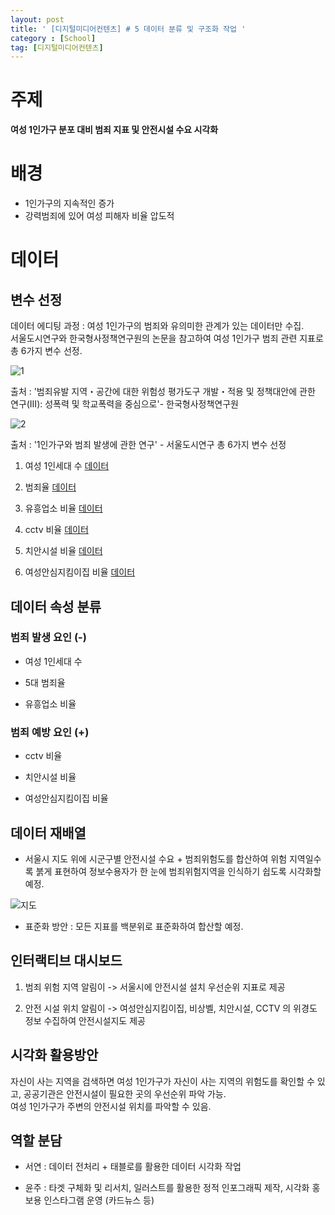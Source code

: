 ```yaml
---
layout: post
title: ' [디지털미디어컨텐츠] # 5 데이터 분류 및 구조화 작업 '
category : [School]
tag: [디지털미디어컨텐츠]
---
```



# 주제 

**여성 1인가구 분포 대비 범죄 지표 및 안전시설 수요 시각화** 


# 배경 

* 1인가구의 지속적인 증가
* 강력범죄에 있어 여성 피해자 비율 압도적 


# 데이터


## 변수 선정 

데이터 에디팅 과정 : 여성 1인가구의 범죄와 유의미한 관계가 있는 데이터만 수집.   
서울도시연구와 한국형사정책연구원의 논문을 참고하여 여성 1인가구 범죄 관련 지표로 총 6가지 변수 선정.      

![1](https://drive.google.com/uc?id=1NsALXfoLzB6KfQQthMSRAQtgZHwBTESp)

출처 : '범죄유발 지역・공간에 대한 위험성 평가도구 개발・적용 및 정책대안에 관한 연구(Ⅲ): 성폭력 및 학교폭력을 중심으로'- 한국형사정책연구원

![2](https://drive.google.com/uc?id=1LlzDrGbcZiiByGs0PYZR37r2XXwANxEE)

출처 : '1인가구와 범죄 발생에 관한 연구' - 서울도시연구
총 6가지 변수 선정 

1. 여성 1인세대 수 [데이터](http://kosis.kr/statHtml/statHtml.do?orgId=101&tblId=DT_1PL1502&conn_path=I2)

2. 범죄율 [데이터](https://www.data.go.kr/search/index.do)

3. 유흥업소 비율 [데이터](https://www.data.go.kr/search/index.do)

4. cctv 비율 [데이터](https://www.data.go.kr/search/index.do)

5. 치안시설 비율 [데이터](https://www.data.go.kr/dataset/3075835/fileData.do)

6. 여성안심지킴이집 비율 [데이터](https://www.data.go.kr/search/index.do)


## 데이터 속성 분류

### 범죄 발생 요인 (-)

* 여성 1인세대 수 

* 5대 범죄율 

* 유흥업소 비율 


### 범죄 예방 요인 (+)

* cctv 비율

* 치안시설 비율 

* 여성안심지킴이집 비율 


## 데이터 재배열 

* 서울시 지도 위에 시군구별 안전시설 수요 + 범죄위험도를 합산하여 위험 지역일수록 붉게 표현하여 정보수용자가 한 눈에 범죄위험지역을 인식하기 쉽도록 시각화할 예정. 

![지도](https://img.sbs.co.kr/newimg/news/20170308/201029043_1280.jpg)

* 표준화 방안 : 모든 지표를 백분위로 표준화하여 합산할 예정.    


## 인터랙티브 대시보드

1. 범죄 위험 지역 알림이 -> 서울시에 안전시설 설치 우선순위 지표로 제공 

2. 안전 시설 위치 알림이 -> 여성안심지킴이집, 비상벨, 치안시설, CCTV 의 위경도 정보 수집하여 안전시설지도 제공 


## 시각화 활용방안 

자신이 사는 지역을 검색하면 여성 1인가구가 자신이 사는 지역의 위험도를 확인할 수 있고, 공공기관은 안전시설이 필요한 곳의 우선순위 파악 가능.   
여성 1인가구가 주변의 안전시설 위치를 파악할 수 있음.  


## 역할 분담 

* 서연 : 데이터 전처리 + 태블로를 활용한 데이터 시각화 작업 

* 윤주 : 타겟 구체화 및 리서치, 일러스트를 활용한 정적 인포그래픽 제작, 시각화 홍보용 인스타그램 운영 (카드뉴스 등)









